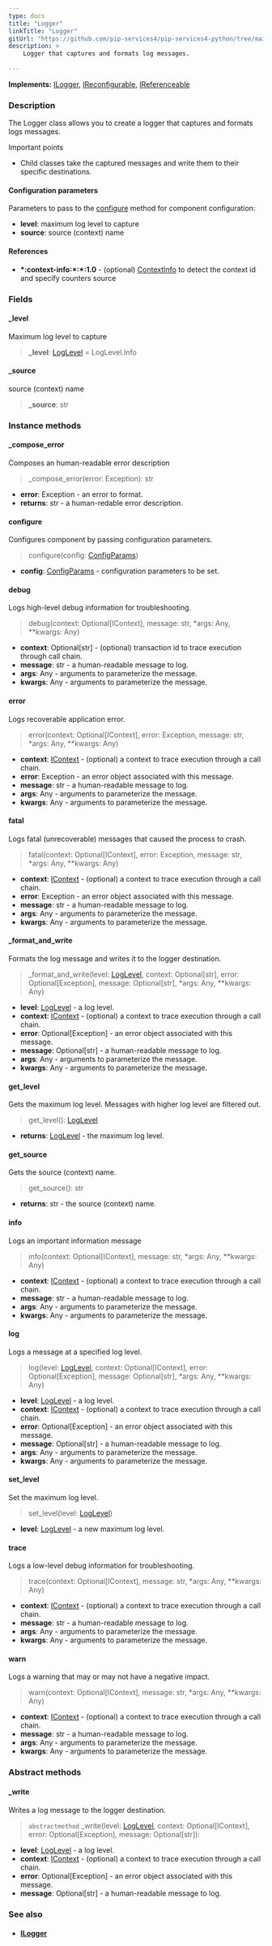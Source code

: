 ```yaml
---
type: docs
title: "Logger"
linkTitle: "Logger"
gitUrl: "https://github.com/pip-services4/pip-services4-python/tree/main/pip-services4-observability-python"
description: >
    Logger that captures and formats log messages.
    
---
```


**Implements:** [ILogger](../ilogger), [IReconfigurable](../../../components/config/ireconfigurable), [IReferenceable](../../../components/refer/ireferenceable)

### Description

The Logger class allows you to create a logger that captures and formats logs messages.

Important points

- Child classes take the captured messages and write them to their specific destinations.

#### Configuration parameters
Parameters to pass to the [configure](#configure) method for component configuration:
 
- **level**: maximum log level to capture
- **source**: source (context) name

#### References
- **\*:context-info:\*:\*:1.0** - (optional) [ContextInfo](../../../components/context/context_info) to detect the context id and specify counters source

### Fields

<span class="hide-title-link">

#### _level
Maximum log level to capture
> **_level**: [LogLevel](../log_level) = LogLevel.Info


#### _source
source (context) name
> **_source**: str

</span>


### Instance methods

#### _compose_error
Composes an human-readable error description

> _compose_error(error: Exception): str

- **error**: Exception - an error to format.
- **returns**: str - a human-redable error description.


#### configure
Configures component by passing configuration parameters.

> configure(config: [ConfigParams](../../../components/config/config_params))

- **config**: [ConfigParams](../../../components/config/config_params) - configuration parameters to be set.


#### debug
Logs high-level debug information for troubleshooting.

> debug(context: Optional[IContext], message: str, *args: Any, **kwargs: Any)

- **context**: Optional[str] - (optional) transaction id to trace execution through call chain.
- **message**: str - a human-readable message to log.
- **args**: Any - arguments to parameterize the message.
- **kwargs**: Any - arguments to parameterize the message.


#### error
Logs recoverable application error.

> error(context: Optional[IContext], error: Exception, message: str, *args: Any, **kwargs: Any)

- **context**: [IContext](../../../components/context/icontext) - (optional) a context to trace execution through a call chain.
- **error**: Exception - an error object associated with this message.
- **message**: str - a human-readable message to log.
- **args**: Any - arguments to parameterize the message.
- **kwargs**: Any - arguments to parameterize the message.


#### fatal
Logs fatal (unrecoverable) messages that caused the process to crash.

> fatal(context: Optional[IContext], error: Exception, message: str, *args: Any, **kwargs: Any)

- **context**: [IContext](../../../components/context/icontext) - (optional) a context to trace execution through a call chain.
- **error**: Exception - an error object associated with this message.
- **message**: str - a human-readable message to log.
- **args**: Any - arguments to parameterize the message.
- **kwargs**: Any - arguments to parameterize the message.


#### _format_and_write
Formats the log message and writes it to the logger destination.

> _format_and_write(level: [LogLevel](../log_level), context: Optional[str], error: Optional[Exception], message: Optional[str], *args: Any, **kwargs: Any)

- **level**: [LogLevel](../log_level) - a log level.
- **context**: [IContext](../../../components/context/icontext) - (optional) a context to trace execution through a call chain.
- **error**: Optional[Exception] - an error object associated with this message.
- **message**: Optional[str] - a human-readable message to log.
- **args**: Any - arguments to parameterize the message.
- **kwargs**: Any - arguments to parameterize the message.


#### get_level
Gets the maximum log level. Messages with higher log level are filtered out.

> get_level(): [LogLevel](../log_level)

- **returns**: [LogLevel](../log_level) -  the maximum log level.


#### get_source
Gets the source (context) name.

> get_source(): str

- **returns**: str -  the source (context) name.


#### info
Logs an important information message

> info(context: Optional[IContext], message: str, *args: Any, **kwargs: Any)

- **context**: [IContext](../../../components/context/icontext) - (optional) a context to trace execution through a call chain.
- **message**: str - a human-readable message to log.
- **args**: Any - arguments to parameterize the message.
- **kwargs**: Any - arguments to parameterize the message.


#### log
Logs a message at a specified log level.

> log(level: [LogLevel](../log_level), context: Optional[IContext], error: Optional[Exception], message: Optional[str], *args: Any, **kwargs: Any)

- **level**: [LogLevel](../log_level) - a log level.
- **context**: [IContext](../../../components/context/icontext) - (optional) a context to trace execution through a call chain.
- **error**: Optional[Exception] - an error object associated with this message.
- **message**: Optional[str] - a human-readable message to log.
- **args**: Any - arguments to parameterize the message.
- **kwargs**: Any - arguments to parameterize the message.


#### set_level
Set the maximum log level.

> set_level(level: [LogLevel](../log_level))

- **level**: [LogLevel](../log_level) - a new maximum log level.


#### trace
Logs a low-level debug information for troubleshooting.

> trace(context: Optional[IContext], message: str, *args: Any, **kwargs: Any)

- **context**: [IContext](../../../components/context/icontext) - (optional) a context to trace execution through a call chain.
- **message**: str - a human-readable message to log.
- **args**: Any - arguments to parameterize the message.
- **kwargs**: Any - arguments to parameterize the message.

#### warn
Logs a warning that may or may not have a negative impact.

> warn(context: Optional[IContext], message: str, *args: Any, **kwargs: Any)

- **context**: [IContext](../../../components/context/icontext) - (optional) a context to trace execution through a call chain.
- **message**: str - a human-readable message to log.
- **args**: Any - arguments to parameterize the message.
- **kwargs**: Any - arguments to parameterize the message.

### Abstract methods

#### _write
Writes a log message to the logger destination.

> `abstractmethod` _write(level: [LogLevel](../log_level), context: Optional[IContext], error: Optional[Exception], message: Optional[str]):

- **level**: [LogLevel](../log_level) - a log level.
- **context**: [IContext](../../../components/context/icontext) - (optional) a context to trace execution through a call chain.
- **error**: Optional[Exception] - an error object associated with this message.
- **message**: Optional[str] - a human-readable message to log.


### See also
- #### [ILogger](../ilogger)
